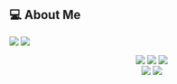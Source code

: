 ## :computer: About Me  
![](https://komarev.com/ghpvc/?username=apiedev&color=brightgreen) ![](https://img.shields.io/badge/Personal-Website-purple?link=https://apie.dev/&link=https://apie.dev/)

<div align="center" markdown=1>  

![](http://github-profile-summary-cards.vercel.app/api/cards/profile-details?username=apiedev&theme=github_dark)
![](http://github-profile-summary-cards.vercel.app/api/cards/repos-per-language?username=apiedev&theme=github_dark)
![](http://github-profile-summary-cards.vercel.app/api/cards/most-commit-language?username=apiedev&theme=github_dark)  
![](http://github-profile-summary-cards.vercel.app/api/cards/stats?username=apiedev&theme=github_dark)
![](http://github-profile-summary-cards.vercel.app/api/cards/productive-time?username=apiedev&theme=github_dark&utcOffset=8)

</div>
